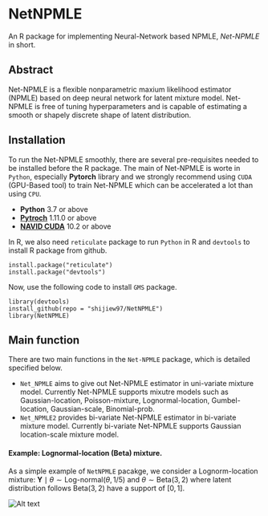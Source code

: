 # NetNPMLE
An R package for implementing Neural-Network based NPMLE, _Net-NPMLE_ in short.

## Abstract 
Net-NPMLE is a flexible nonparametric maxium likelihood estimator (NPMLE) based on deep neural network for latent mixture model. Net-NPMLE is free of tuning hyperparameters and is capable of estimating a smooth or shapely discrete shape of latent distribution.

## Installation
To run the Net-NPMLE smoothly, there are several pre-requisites needed to be installed before the R package. The main of Net-NPMLE is worte in `Python`, especially __Pytorch__ library and we strongly recommend using `CUDA` (GPU-Based tool) to train Net-NPMLE which can be accelerated a lot than using `CPU`.
- __Python__ 3.7 or above
- __[Pytroch](https://pytorch.org/)__ 1.11.0 or above
- __[NAVID CUDA](https://developer.nvidia.com/cuda-toolkit)__ 10.2 or above

In R, we also need `reticulate` package to run `Python` in R and `devtools` to install R package from github.
```
install.package("reticulate")
install.package("devtools")
```

Now, use the following code to install `GMS` package.
```
library(devtools)
install_github(repo = "shijiew97/NetNPMLE")
library(NetNPMLE)
```
## Main function
There are two main functions in the `Net-NPMLE` package, which is detailed specified below.
- `Net_NPMLE` aims to give out Net-NPMLE estimator in uni-variate mixture model. Currently Net-NPMLE supports mixutre models such as Gaussian-location, Poisson-mixture, Lognormal-location, Gumbel-location, Gaussian-scale, Binomial-prob.
- `Net_NPMLE2` provides bi-variate Net-NPMLE estimator in bi-variate mixture model. Currently bi-variate Net-NPMLE supports Gaussian location-scale mixture model.

#### Example: Lognormal-location (Beta) mixture.
As a simple example of `NetNPMLE` pacakge, we consider a Lognorm-location mixture: $\mathbf{Y} \mid \theta \sim \text{Log-normal}(\theta, 1/5) \text{ and }  \theta \sim \text{Beta}(3,2)$ where latent distribution follows $\text{Beta}(3,2)$ have a support of $[0,1]$.

![Alt text](Image/)

























